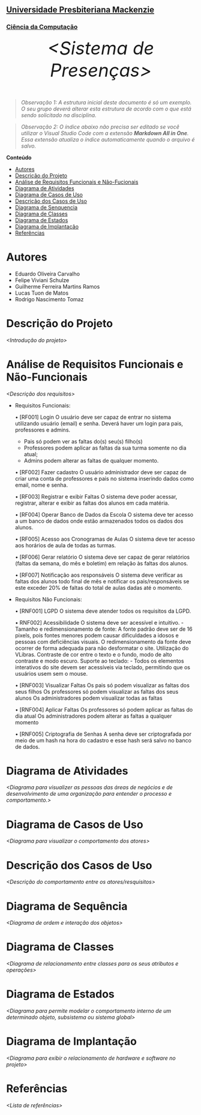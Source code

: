 <h2><a href= "https://www.mackenzie.br">Universidade Presbiteriana Mackenzie</a></h2>
<h3><a href= "https://www.mackenzie.br/graduacao/sao-paulo-higienopolis/sistemas-de-informacao">Ciência da Computação</a></h3>


<font size="+12"><center>
*&lt;Sistema de Presenças&gt;*
</center></font>

>*Observação 1: A estrutura inicial deste documento é só um exemplo. O seu grupo deverá alterar esta estrutura de acordo com o que está sendo solicitado na disciplina.*

>*Observação 2: O índice abaixo não precisa ser editado se você utilizar o Visual Studio Code com a extensão **Markdown All in One**. Essa extensão atualiza o índice automaticamente quando o arquivo é salvo.*

**Conteúdo**

- [Autores](#nome-alunos)
- [Descrição do Projeto](#introdução-do-projeto)
- [Análise de Requisitos Funcionais e Não-Fucionais](#descrição-dos-requisitos)
- [Diagrama de Atividades](#diagrama-de-atividades) 
- [Diagrama de Casos de Uso](#diagrama-de-comportamento-atores)
- [Descrição dos Casos de Uso](#descrição-das-funcões)
- [Diagrama de Senquencia](#diagrama-de-ordem-interações)
- [Diagrama de Classes](#diagrama-orientado-objetos)
- [Diagrama de Estados](#diagrama-estrutura-componente)
- [Diagrama de Implantação](#diagrama-de-hardware-software)
- [Referências](#referências)


# Autores

* Eduardo Oliveira Carvalho
* Felipe Viviani Schulze
* Guilherme Ferreira Martins Ramos
* Lucas Tuon de Matos
* Rodrigo Nascimento Tomaz


# Descrição do Projeto

*&lt;Introdução do projeto&gt;*

# Análise de Requisitos Funcionais e Não-Funcionais
*&lt;Descrição dos requisitos&gt;*

* Requisitos Funcionais:
 
  • [RF001] Login
    O usuário deve ser capaz de entrar no sistema utilizando usuário (email) e senha.
    Deverá haver um login para pais, professores e admins.

    - Pais só podem ver as faltas do(s) seu(s) filho(s)
    - Professores podem aplicar as faltas da sua turma somente no dia atual;
    - Admins podem alterar as faltas de qualquer momento.

  • [RF002] Fazer cadastro
    O usuário administrador deve ser capaz de criar uma conta de professores e pais no sistema inserindo dados como email,      nome e senha.
  
  • [RF003] Registrar e exibir Faltas
    O sistema deve poder acessar, registrar,  alterar e exibir as faltas dos alunos em cada matéria.

  • [RF004] Operar Banco de Dados da Escola
    O sistema deve ter acesso a um banco de dados onde estão armazenados todos os dados dos alunos.

  • [RF005] Acesso aos Cronogramas de Aulas
    O sistema deve ter acesso aos horários de aula de todas as turmas.

  • [RF006] Gerar relatório
    O sistema deve ser capaz de gerar relatórios (faltas da semana, do mês e boletim) em relação às faltas dos alunos.

  • [RF007] Notificação aos responsáveis
    O sistema deve verificar as faltas dos alunos todo final de mês e notificar os pais/responsáveis se este exceder 20% de      faltas do total de aulas dadas até o momento.

* Requisitos Não Funcionais:
  
  • [RNF001] LGPD
    O sistema deve atender todos os requisitos da LGPD.

  • RNF002] Acessibilidade
    O sistema deve ser acessível e intuitivo.
      - Tamanho e redimensionamento de fonte:
    A fonte padrão deve ser de 16 pixels, pois fontes menores podem causar dificuldades a idosos e pessoas com deficiências     visuais. O redimensionamento da fonte deve ocorrer de forma adequada para não desformatar o site.
    Utilização do VLibras.
    Contraste de cor entre o texto e o fundo, modo de alto contraste e modo escuro.
    Suporte ao teclado:
	    - Todos os elementos interativos do site devem ser acessíveis via teclado, permitindo que os usuários usem sem o           mouse.

  • [RNF003] Visualizar Faltas
    Os pais só podem visualizar as faltas dos seus filhos
    Os professores só podem visualizar as faltas dos seus alunos
    Os administradores podem visualizar todas as faltas

  • [RNF004] Aplicar Faltas
    Os professores só podem aplicar as faltas do dia atual
    Os administradores podem alterar as faltas a qualquer momento

  • [RNF005] Criptografia de Senhas
    A senha deve ser criptografada por meio de um hash na hora do cadastro e esse hash será salvo no banco de dados.
  
# Diagrama de Atividades

*&lt;Diagrama para visualizer as pessoas das áreas de negócios e de desenvolvimento de uma organização para entender o processo e comportamento.&gt;*

# Diagrama de Casos de Uso

*&lt;Diagrama para visualizar o comportamento dos atores&gt;*

# Descrição dos Casos de Uso

*&lt;Descrição do comportamento entre os atores/resquisitos&gt;*

# Diagrama de Sequência

*&lt;Diagrama de ordem e interação dos objetos&gt;*

# Diagrama de Classes

*&lt;Diagrama de relacionamento entre classes para os seus atributos e operações&gt;*

# Diagrama de Estados

*&lt;Diagrama para permite modelar o comportamento interno de um determinado objeto, subsistema ou sistema global&gt;*

# Diagrama de Implantação

*&lt;Diagrama para exibir o relacionamento de hardware e software no projeto&gt;*

# Referências

*&lt;Lista de referências&gt;*
